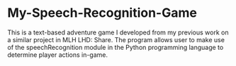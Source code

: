 # My-Speech-Recognition-Game
  This is a text-based adventure game I developed from my previous work on a similar project in MLH LHD: Share. The program allows user to make use of the speechRecognition module in the Python programming language to determine player actions in-game.

